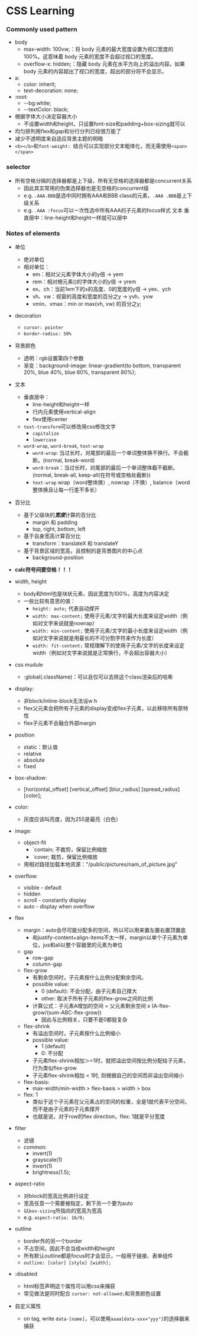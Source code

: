 # CSS Learning

### Commonly used pattern
- body
    - max-width: 100vw;：将 body 元素的最大宽度设置为视口宽度的 100%。这意味着 body 元素的宽度不会超过视口的宽度。  
    - overflow-x: hidden;：隐藏 body 元素在水平方向上的溢出内容。如果 body 元素的内容超出了视口的宽度，超出的部分将不会显示。
- a:  
    - color: inherit;
    - text-decoration: none;
- :root:  
    - --bg:white;
    - --textColor: black;
- 根据字体大小决定容器大小
    - 不设置width和height，只设置font-size和padding+box-sizing就可以
- 均匀排列用flex和gap和分行分列已经很万能了
- 减少不透明度来自适应背景主题的明暗
- `<b></b>`和`font-weight: `结合可以实现部分文本粗体化，而无需使用`<span></span>`

### selector
- 所有空格分隔的选择器都是上下级，所有无空格的选择器都是concurrent关系
    - 因此其实常用的伪类选择器也是无空格的concurrent级
    - e.g. `.AAA.BBB`是选中同时拥有AAA和BBB class的元素，`.AAA .BBB`是上下级关系
    - e.g. `.AAA :focus`可以一次性选中所有AAA的子元素的focus样式
文本
    垂直居中：line-height和height一样就可以居中

### Notes of elements
- 单位
    - 绝对单位
    - 相对单位：
        - em：相对父元素字体大小的y倍 -> yem
        - rem：相对根元素(<html>)的字体大小的y倍 -> yrem
        - ex、ch：当前1em下的x的高度、0的宽度的y倍 -> yex、ych
        - vh、vw：视窗的高度和宽度的百分之y -> yvh、yvw
        - vmin、vmax：min or max(vh, vw) 的百分之y;

- decoration
    - `cursor: pointer`
    - `border-radius: 50%`

- 背景颜色
    - 透明：rgb设置第四个参数
    - 渐变：background-image: linear-gradient(to bottom, transparent 20%, blue 40%, blue 60%, transparent 80%);

- 文本
    - 垂直居中：
        - line-height和height一样
        - 行内元素使用vertical-align
        - flex使用center
    - `text-transform`可以修改用css修改文字
        - `capitalize`
        - `lowercase`
    - `word-wrap`, `word-break`, `text-wrap`
        - `word-wrap`: 当过长时，对尾部的最后一个单词整体换不换行。不会截断。(normal, break-word)
        - `word-break`：当过长时，对尾部的最后一个单词整体截不截断。(normal, break-all, keep-all(在符号或空格处截断))
        - `text-wrap` wrap（word整体换）, nowrap（不换）, balance（word整体换且让每一行差不多长）

- 百分比
    - 基于父级块的***宽度***计算的百分比
        - margin 和 padding
        - top, right, bottom, left
    - 基于自身宽高计算百分比
        - transform：translateX 和 translateY
    - 基于背景区域的宽高，且控制的是背景图片的中心点
        - background-position

- **calc符号间要空格！！！**

- width, height
    - body和html也是块状元素，因此宽度为100%，高度为内容决定
    - 一些比较有意思的值：
        - `height: auto;` 代表自动撑开
        - `width: max-content;` 使用子元素/文字的最大长度来设定width（例如对文字来说就是nowrap）
        - `width: min-content;` 使用子元素/文字的最小长度来设定width（例如对文字来说就是用最长的不可分割字符来作为长度）
        - `width: fit-content;` 常规理解下的使用子元素/文字的长度来设定width（例如对文字来说就是正常换行，不会超出容器大小）

- css mudule
    - :global(.className)：可以且仅可以去除这个class渲染后的哈希

- display: 
    - 非block/inline-block无法设w h
    - flex父元素会把所有子元素的display变成flex子元素，以此移除所有原特性
    - flex子元素不会融合外部margin
- position
    - static：默认值
    - relative
    - absolute
    - fixed
- box-shadow: 
    - [horizontal_offset] [vertical_offset] [blur_radius] [spread_radius] [color];

- color: 
    - 灰度应该叫亮度，因为255是最亮（白色）

- image: 
    - object-fit
        - `contain; 不裁剪，保留比例缩放
        - `cover; 裁剪，保留比例缩放
    - 用相对路径加载本地资源："/public/pictures/nam_of_picture.jpg"

- overflow:
    - visible - default
    - hidden
    - scroll - constantly display
    - auto - display when overflow

- flex 
    - margin：auto会尽可能分配多的空间，所以可以用来置左置右置顶置底
        - 和justify-content+align-items不太一样，margin以单个子元素为单位，jus和ali以整个容器里的元素为单位
    - gap
        - row-gap
        - column-gap
    - flex-grow
        - 有剩余空间时，子元素按什么比例分配剩余空间。
        - possible value: 
            - 0 (default): 不会分配，由子元素自己撑大
            - other: 取决于所有子元素的flex-grow之间的比例
        - 计算公式：子元素A增加的空间 = 父元素剩余空间 x (A-flex-grow/(sum-ABC-flex-grow))
            - 因此与比例相关，只要不是0都挺复杂
    - flex-shrink
        - 有溢出空间时，子元素按什么比例缩小
        - possible value: 
            - 1 (default)
            - 0: 不分配
        - 子元素flex-shrink相加＞=1时，就把溢出空间按比例分配给子元素，行为类似flex-grow
        - 子元素flex-shrink相加 < 1时, 则根据自己的空间而非溢出空间缩小
    - flex-basis: 
        - max-width/min-width > flex-basis > width > box
    - flex: 1
        - 类似于这个子元素在父元素占的空间的权重，全是1就代表平分空间，而不是由子元素的子元素撑开
        - 也就是说，对于row的flex direction，flex: 1就是平分宽度

- filter
    - 滤镜
    - common:
        - invert(1)
        - grayscale(1)
        - invert(1) 
        - brightness(1.5);

- aspect-ratio
    - 对block的宽高比例进行设定
    - 宽高任意一个需要被指定，剩下另一个要为auto
    - 以`box-sizing`所指向的宽高为宽高
    - e.g. `aspect-ratio: 16/9;`

- outline
    - border外的另一个border
    - 不占空间，因此不会当成width和height
    - 所有默认outline都是focus时才会显示，一般用于链接、表单组件
    - `outline: [color] [style] [width];`

- :disabled
    - html标签声明这个属性可以用css来捕获
    - 常见做法是同时配合 `cursor: not-allowed;`和背景颜色设置

- 自定义属性
    - on tag, write `data-[name]`，可以使用`aaaa[data-xxx="yyy"]`的选择器来捕获
